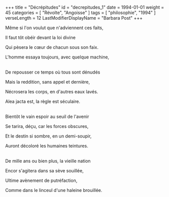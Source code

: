 +++
title = "Décrépitudes"
id = "decrepitudes_1"
date = 1994-01-01
weight = 45
categories = [ "Révolte", "Angoisse" ]
tags = [ "philosophie", "1994" ]
verseLength = 12
LastModifierDisplayName = "Barbara Post"
+++

Même si l'on voulut que n'adviennent ces faits,

Il faut tôt obéir devant la loi divine

Qui pèsera le cœur de chacun sous son faix.

L'homme essaya toujours, avec quelque machine,

 \
De repousser ce temps où tous sont dénudés

Mais la reddition, sans appel et dernière,

Nécrosera les corps, en d'autres eaux lavés.

Alea jacta est, la règle est séculaire.

 \
Bientôt le vain espoir au seuil de l'avenir

Se tarira, déçu, car les forces obscures,

Et le destin si sombre, en un demi-soupir,

Auront décoloré les humaines teintures.

 \
De mille ans ou bien plus, la vieille nation

Encor s'agitera dans sa sève souillée,

Ultime avènement de putréfaction,

Comme dans le linceul d'une haleine brouillée.
